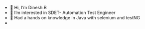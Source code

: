 - 👋 Hi, I’m Dinesh.B 
- 👀 I’m interested in SDET- Automation Test Engineer
- 🌱 Had a hands on knowledge in Java with selenium and testNG 
-  

<!---
Dinvik/Dinvik is a ✨ special ✨ repository because its `README.md` (this file) appears on your GitHub profile.
You can click the Preview link to take a look at your changes.
--->
